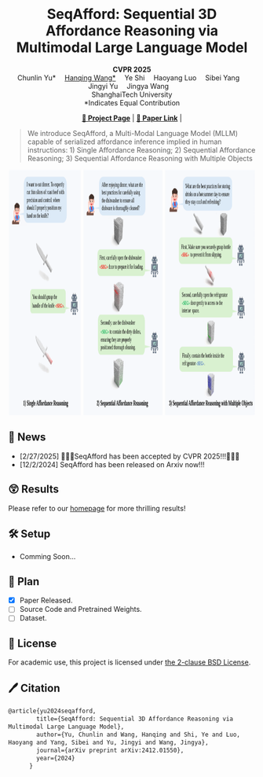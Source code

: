 <br>
<p align="center">
<h1 align="center"><strong>SeqAfford: Sequential 3D Affordance Reasoning via Multimodal Large Language Model
</strong></h1>
  <p align="center">
  	<strong>CVPR 2025</strong>
	<br>
   Chunlin Yu*</a>&emsp;
    <a href='https://hq-King.github.io' target='_blank'>Hanqing Wang*</a>&emsp;
   Ye Shi</a>&emsp;
   Haoyang Luo</a>&emsp;
	Sibei Yang</a>&emsp;
   Jingyi Yu</a>&emsp;
   Jingya Wang</a>&emsp;
    <br>
    ShanghaiTech University    
    <br>
    *Indicates Equal Contribution
    <br>
  </p>
</p>


  

<p align="center">
  <a href="https://seq-afford.github.io"><b>📖 Project Page</b></a> |
  <a href="https://arxiv.org/pdf/2412.01550"><b>📄 Paper Link</b></a> |
</p>

</div>

> We introduce SeqAfford, a Multi-Modal Language Model (MLLM) capable of serialized affordance inference implied in human instructions: 1) Single Affordance Reasoning; 2) Sequential Affordance Reasoning; 3) Sequential Affordance Reasoning with Multiple Objects

<div align="center">
    <img src="fig1.png" height=500>
</div>

## 📣 News
- [2/27/2025] 🎉🎉🎉SeqAfford has been accepted by CVPR 2025!!!🎉🎉🎉
- [12/2/2024] SeqAfford has been released on Arxiv now!!!

## 😲 Results
Please refer to our [homepage](https://seq-afford.github.io) for more thrilling results!


## 🛠️ Setup
- Comming Soon...


## 🚩 Plan
- [x] Paper Released.
- [ ] Source Code and Pretrained Weights.
- [ ] Dataset.
<!-- --- -->


## 🎫 License

For academic use, this project is licensed under [the 2-clause BSD License](https://opensource.org/license/bsd-2-clause). 

## 🖊️ Citation
```
@article{yu2024seqafford,
        title={SeqAfford: Sequential 3D Affordance Reasoning via Multimodal Large Language Model},
        author={Yu, Chunlin and Wang, Hanqing and Shi, Ye and Luo, Haoyang and Yang, Sibei and Yu, Jingyi and Wang, Jingya},
        journal={arXiv preprint arXiv:2412.01550},
        year={2024}
      }

```
